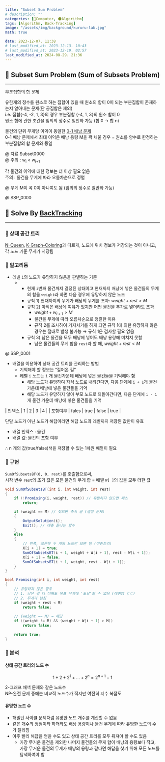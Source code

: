 ```yaml
---
title: "Subset Sum Problem"
# description: ""
categories: [💫Computer, 🌑Algorithm]
tags: [Algorithm, Back-Tracking]
image: "/assets/img/background/kururu-lab.jpg"
math: true

date: 2023-12-07. 11:38
# last_modified_at: 2023-12-13. 10:43
# last_modified_at: 2023-12-19. 02:57
last_modified_at: 2024-08-29. 21:36
---
```


## 💫 Subset Sum Problem (Sum of Subsets Problem)

---

부분집합의 합 문제  

유한개의 정수를 원소로 하는 집합이 있을 때 원소의 합이 0이 되는 부분집합이 존재하는지 알아내는 문제(단 공집합은 제외)  
i.e. 집합{-4, -2, 1, 3}의 경우 부분집합 {-4, 1, 3}의 원소 합이 0  
원소 합에 관한 조건을 임의의 정수로 일반화 가능 (합 0 → 합 n)  

물건의 단위 무게당 이익이 동일한 [0-1 배낭 문제](/posts/0-1-knapsack-problem/)  
0-1 배낭 문제에서 최대 이익은 배낭 용량 M을 꽉 채울 경우 = 원소를 양수로 한정하는 부분집합의 합 문제와 동일  

@ 자료 Subset0000  
@ 주의 : w<sub>i</sub> < w<sub>i+1</sub>  

각 물건의 이익에 대한 정보는 더 이상 필요 없음  
주의 : 물건을 무게에 따라 오름차순으로 정렬  

@ 무게 M이 꼭 0이 아니여도 됨 (임의의 정수로 일반화 가능)  

@ SSP_0000  

## 💫 Solve By [BackTracking](/posts/algorithm-back-tracking/)

---

### 🫧 상태 공간 트리

[N-Queen](/posts/n-queen/), [K-Graph-Coloring](/posts/k-graph-coloring/)과 다르게, 노드에 위치 정보가 저장되는 것이 아니고, 각 노드 기준 무게가 저장됨  

### 🫧 알고리듬

- 레벨 `i`의 노드가 유망하지 않음을 판별하는 기준
  - - 현재 `i`번째 물건까지 결정된 상태이고 현재까지 배낭에 넣은 물건들의 무게의 합을 `weight`라 하면 다음 경우에 유망하지 않은 노드
    - 규칙 1) 현재까지의 무게가 배낭의 무게를 초과: $weight + rest > M$
    - 규칙 2) 아직은 배낭에 여유가 있지만 어떤 물건을 추가로 넣더라도 초과
      - $weight + w_{i+1} > M$
      - 물건을 무게에 따라 오름차순으로 정렬한 이유
      - 규칙 2를 조사하여 가지치기를 하게 되면 규칙 1에 의한 유망하지 않은 경우는 절대로 발생 불가능 → 규칙 1은 검사할 필요 없음
    - 규칙 3) 남은 물건을 모두 배낭에 넣어도 배낭 용량에 미치지 못함
      - 남은 물건들의 무게 합을 `rest`라 할 때, $weight + rest < M$

@ SSP_0001  

- 배열을 이용하여 상태 공간 트리를 관리하는 방법
  - 기억해야 할 정보는 “걸어온 길”
  - 레벨 `i` 노드는 `i` 개 물건가운데 배낭에 넣은 물건들을 기억해야 함
    - 해당 노드가 유망하여 자식 노드로 내려간다면, 다음 단계에 `i + 1`개 물건 가운데 배낭에 넣은 물건들을 기억
    - 해당 노드가 유망하지 않아 부모 노드로 되돌아간다면, 다음 단계에 `i - 1`개 물건 가운데 배낭에 넣은 물건들을 기억

| 인덱스 | 1 | 2 | 3 | 4 |
| 포함여부 | fales | true | false | true |

단말 노드가 아닌 노드가 해답이라면 해답 노드의 레벨까지 저장된 값만이 유효  

- 배열 인덱스 : 물건
- 배열 값: 물건의 포함 여부

∴ n 개의 값(true/false)색을 저장할 수 있는 1차원 배열이 필요  

### 🫧 구현

`SumOfSubsetsBT(0, 0, rest)`를 호출함으로써,  
시작 변수 `rest`의 초기 값은 모든 물건의 무게 합 = 배열 `W[ ]`의 값을 모두 더한 값  

```cs
void SumOfSubsetsBT(int i, int weight, int rest)
{
	if (!Promising(i, weight, rest)) // 유망하지 않으면 패스
		return;

	if (weight == M) // 찾으면 즉시 끝 (결정 문제)
	{
		OutputSolution(i);
		Exit(); // 대충 끝나는 함수
	}
	else
	{
		// 왼쪽, 오른쪽 두 개의 노드만 보면 됨 (이진트리)
		X[i + 1] = true;
		SumOfSubsetsBT(i + 1, weight + W[i + 1], rest - W[i + 1]);
		X[i + 1] = false;
		SumOfSubsetsBT(i + 1, weight, rest - W[i + 1]);
	}
}

bool Promising(int i, int weight, int rest)
{
	// 유망하지 않은 경우
	// 1. 남은 걸 다 더해도 목표 무게에 '도달'할 수 없음 (레퀴엠 ㄷㄷ)
	// 2. 무게가 넘침
	if (weight + rest < M)
		return false;
	
	// (weight == M) → 해답
	if ((weight != M) && (weight + W[i + 1] > M))
		return false;
	
	return true;
}
```

### 🫧 분석

#### 상태 공간 트리의 노드 수

$$ 1 + 2 + 2^1 + ... + 2^n = 2^{n+1} - 1 $$

2-그래프 채색 문제와 같은 노드수  
NP-완전 문제 중에는 비교적 노드수가 적지만 여전히 지수 복잡도  

#### 유망한 노드 수

- 해밀턴 사이클 문제처럼 유망한 노드 개수를 계산할 수 없음
- 같은 개수의 정점이라 하더라도 배낭 용량이나 물건 무게에 따라 유망한 노드의 수가 달라짐
- 아주 빨리 해답을 얻을 수도 있고 상태 공간 트리를 모두 뒤져야 할 수도 있음
  - 가장 무거운 물건을 제외한 나머지 물건들의 무게 합이 배낭의 용량보다 작고, 가장 무거운 물건의 무게가 배낭의 용량과 같다면 해답을 찾기 위해 모든 노드를 탐색하여야 함
